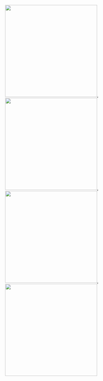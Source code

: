 <img src="https://user-images.githubusercontent.com/106425118/174006286-ef6ab2b1-afd1-45c8-a8ac-5f5950dc56fd.png" width="300">, <img src="https://user-images.githubusercontent.com/106425118/174006289-c4fbe530-1a84-4878-a9eb-690cf4baa6e7.png" width="300">, <img src="https://user-images.githubusercontent.com/106425118/174006292-a289a7bf-8517-4889-9d1a-294b3e0114bb.png" width="300">, <img src="https://user-images.githubusercontent.com/106425118/174007341-54055598-65dd-47c5-a49f-816fb4d33209.png" width="300">
